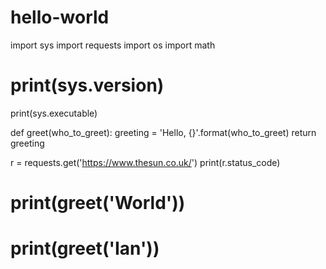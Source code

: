 # hello-world
import sys
import requests
import os
import math



# print(sys.version)
print(sys.executable)


def greet(who_to_greet):
    greeting = 'Hello, {}'.format(who_to_greet)
    return greeting


r = requests.get('https://www.thesun.co.uk/')
print(r.status_code)

# print(greet('World'))
# print(greet('Ian'))
